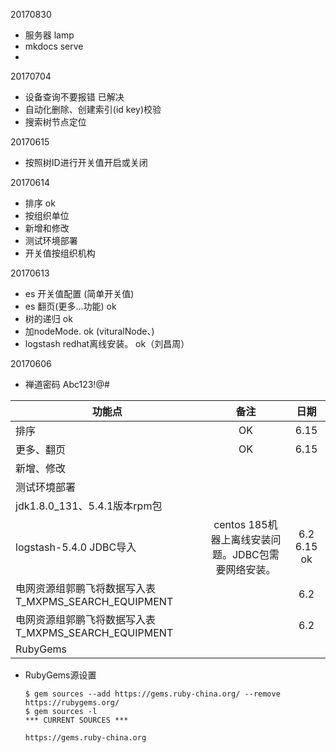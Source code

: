 20170830

*	服务器 lamp
*	mkdocs serve 
*	

20170704

*   设备查询不要报错	已解决
*   自动化删除、创建索引(id key)校验
*	搜索树节点定位

20170615

*   按照树ID进行开关值开启或关闭

20170614

*	排序                    ok
*	按组织单位
*	新增和修改
*	测试环境部署
*	开关值按组织机构

20170613

*   es 开关值配置					(简单开关值)
*   es 翻页(更多...功能)			ok
*   树的递归 					ok
*   加nodeMode. 				ok	(vituralNode、)
*   logstash redhat离线安装。 	ok（刘昌周）

20170606

*	禅道密码 Abc123!@#	

功能点		 			|备注           | 日期|
------------ 			|:-------------:| :------------:|
排序						|   	OK		|	6.15
更多、翻页				|   	OK		|	6.15
新增、修改				|   			|	
测试环境部署				|   			|	
jdk1.8.0_131、5.4.1版本rpm包	|   			|	
logstash-5.4.0 JDBC导入	| centos 185机器上离线安装问题。JDBC包需要网络安装。  			| 6.2 6.15 ok
电网资源组郭鹏飞将数据写入表 T_MXPMS_SEARCH_EQUIPMENT	|   			| 6.2
电网资源组郭鹏飞将数据写入表 T_MXPMS_SEARCH_EQUIPMENT	|   			| 6.2
RubyGems				|   			|


*	RubyGems源设置	

		$ gem sources --add https://gems.ruby-china.org/ --remove https://rubygems.org/
		$ gem sources -l
		*** CURRENT SOURCES ***

		https://gems.ruby-china.org

